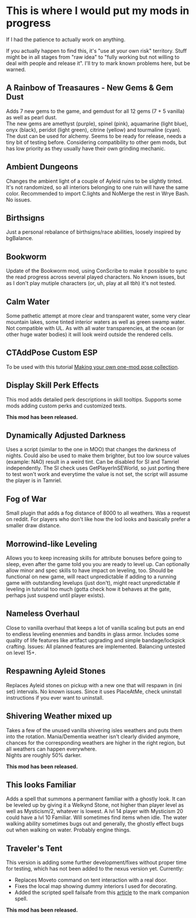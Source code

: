 # This is where I would put my mods in progress

If I had the patience to actually work on anything.    

If you actually happen to find this, it's "use at your own risk" territory. Stuff might be in all stages from "raw idea" to "fully working but not willing to deal with people and release it". I'll try to mark known problems here, but be warned. 


## A Rainbow of Treasaures - New Gems & Gem Dust

Adds 7 new gems to the game, and gemdust for all 12 gems (7 + 5 vanilla) as well as pearl dust.     
The new gems are amethyst (purple), spinel (pink), aquamarine (light blue), onyx (black), peridot (light green), citrine (yellow) and tourmaline (cyan). The dust can be used for alchemy. 
Seems to be ready for release, needs a tiny bit of testing before. 
Considering compatibility to other gem mods, but has low priority as they usually have their own grinding mechanic.


## Ambient Dungeons

Changes the ambient light of a couple of Ayleid ruins to be slightly tinted. It's not randomized, so all interiors belonging to one ruin will have the same color. Recommended to import C.lights and NoMerge the rest in Wrye Bash. No issues. 


## Birthsigns

Just a personal rebalance of birthsigns/race abilities, loosely inspired by bgBalance. 


## Bookworm

Update of the Bookworm mod, using ConScribe to make it possible to sync the read progress across several played characters. No known issues, but as I don't play mutiple characters (or, uh, play at all tbh) it's not tested. 


## Calm Water

Some pathetic attempt at more clear and transparent water, some very clear mountain lakes, some tinted interior waters as well as green swamp water. Not compatible with UL. As with all water transparencies, at the ocean (or other huge water bodies) it will look weird outside the rendered cells. 


## CTAddPose Custom ESP

To be used with this tutorial [Making your own one-mod pose collection](http://www.shrine-of-kynareth.de/making-your-own-one-mod-pose-collection).


## Display Skill Perk Effects

This mod adds detailed perk descriptions in skill tooltips. Supports some mods adding custom perks and customized texts. 

**This mod has been released.**


## Dynamically Adjusted Darkness

Uses a script (similar to the one in MOO) that changes the darkness of nights. Could also be used to make them brighter, but too low source values (example: NAO) result in a weird tint. 
Can be disabled for SI and Tamriel independently. The SI check uses GetPlayerInSEWorld, so just porting there to test won't work and everytime the value is not set, the script will assume the player is in Tamriel. 


## Fog of War

Small plugin that adds a fog distance of 8000 to all weathers. 
Was a request on reddit. For players who don't like how the lod looks and basically prefer a smaller draw distance. 


## Morrowind-like Leveling

Allows you to keep increasing skills for attribute bonuses before going to sleep, even after the game told you you are ready to level up. Can optionally allow minor and spec skills to have impact on leveling, too. Should be functional on new game, will react unpredictable if adding to a running game with outstanding levelups (just don't), might react unpredictable if leveling in tutorial too much (gotta check how it behaves at the gate, perhaps just suspend until player exists). 


## Nameless Overhaul

Close to vanilla overhaul that keeps a lot of vanilla scaling but puts an end to endless leveling enenmies and bandits in glass armor. Includes some quality of life features like artifact upgrading and simple bandage/lockpick crafting. 
Issues: All planned features are implemented. Balancing untested on level 15+. 


## Respawning Ayleid Stones

Replaces Ayleid stones on pickup with a new one that will respawn in (ini set) intervals. No known issues. Since it uses PlaceAtMe, check uninstall instructions if you ever want to uninstall. 


## Shivering Weather mixed up

Takes a few of the unused vanilla shivering isles weathers and puts them into the rotation.
Mania/Dementia weather isn't clearly divided anymore, chances for the corresponding weathers are higher in the right region, but all weathers can happen everywhere.    
Nights are roughly 50% darker.   
    
**This mod has been released.**


## This looks Familiar

Adds a spell that summons a permanent familiar with a ghostly look. It can be leveled up by giving it a Welkynd Stone, not higher than player level as well as Mysticism/2, whatever is lowest. A lvl 14 player with Mysticism 20 could have a lvl 10 Familiar. Will sometimes find items when idle.
The water walking ability sometimes bugs out and generally, the ghostly effect bugs out when walking on water. Probably engine things.   


## Traveler's Tent

This version is adding some further development/fixes without proper time for testing, which has not been added to the nexus version yet. Currently:    
- Replaces Moveto command on tent interaction with a real door. 
- Fixes the local map showing dummy interiors I used for decorating.
- Added the scripted spell failsafe from this [article](https://www.nexusmods.com/oblivion/articles/44458/) to the mark companion spell.
    
**This mod has been released.**
